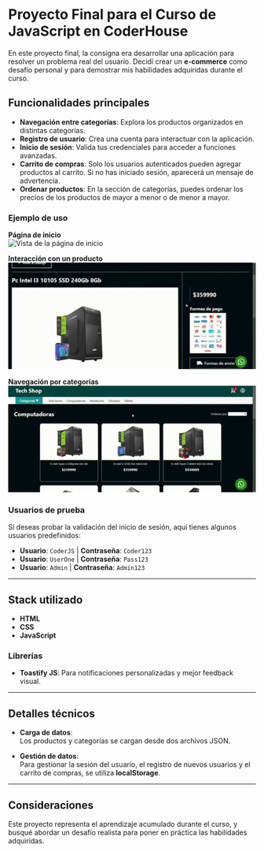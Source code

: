# Proyecto Final para el Curso de JavaScript en CoderHouse  

En este proyecto final, la consigna era desarrollar una aplicación para resolver un problema real del usuario. Decidí crear un **e-commerce** como desafío personal y para demostrar mis habilidades adquiridas durante el curso.  

## Funcionalidades principales  

- **Navegación entre categorías**: Explora los productos organizados en distintas categorías.  
- **Registro de usuario**: Crea una cuenta para interactuar con la aplicación.  
- **Inicio de sesión**: Valida tus credenciales para acceder a funciones avanzadas.  
- **Carrito de compras**: Solo los usuarios autenticados pueden agregar productos al carrito. Si no has iniciado sesión, aparecerá un mensaje de advertencia.  
- **Ordenar productos**: En la sección de categorías, puedes ordenar los precios de los productos de mayor a menor o de menor a mayor.  

### Ejemplo de uso  

**Página de inicio**  
![Vista de la página de inicio](./img/README/videoHome.gif)  

**Interacción con un producto**  
![Interacción con producto](./img/README/videoProducto.gif)  

**Navegación por categorías**  
![Navegación por categorías](./img/README/videoCategoria.gif)  

### Usuarios de prueba  

Si deseas probar la validación del inicio de sesión, aquí tienes algunos usuarios predefinidos:  

- **Usuario**: `CoderJS` | **Contraseña**: `Coder123`  
- **Usuario**: `UserOne` | **Contraseña**: `Pass123`  
- **Usuario**: `Admin` | **Contraseña**: `Admin123`  

---

## Stack utilizado  

- **HTML**  
- **CSS**  
- **JavaScript**  

### Librerías  

- **Toastify JS**: Para notificaciones personalizadas y mejor feedback visual.  

---

## Detalles técnicos  

- **Carga de datos**:  
  Los productos y categorías se cargan desde dos archivos JSON.  

- **Gestión de datos**:  
  Para gestionar la sesión del usuario, el registro de nuevos usuarios y el carrito de compras, se utiliza **localStorage**.  

---

## Consideraciones  

Este proyecto representa el aprendizaje acumulado durante el curso, y busqué abordar un desafío realista para poner en práctica las habilidades adquiridas.  

